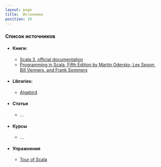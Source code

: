 ```yaml
---
layout: page
title:  Источники
position: 10
---
```


### Список источников
- #### Книги:
  - [Scala 3, official documentation](https://docs.scala-lang.org/scala3/book/introduction.html)
  - [Programming in Scala, Fifth Edition by Martin Odersky, Lex Spoon, Bill Venners, and Frank Sommers](https://www.artima.com/shop/programming_in_scala_5ed)

- #### Libraries:
  - [Algebird](https://twitter.github.io/algebird/)

- #### Статьи
  - ...

- #### Курсы
  - ...

- #### Упражнения
  - [Tour of Scala](https://tourofscala.com/)
